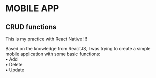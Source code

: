 # MOBILE APP
## CRUD functions

This is my practice with React Native !!!

Based on the knowledge from ReactJS, I was trying to create a simple mobile application with some basic functions: \
        • Add \
        • Delete \
        • Update 
